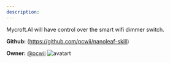 ```yaml
---
description: 
---
```

Mycroft.AI will have control over the smart wifi dimmer switch.

**Github:** (https://github.com/pcwii/nanoleaf-skill)

**Owner:** [@pcwii](https://github.com/pcwii) ![avatart](https://avatars0.githubusercontent.com/u/30759206?v=4)

